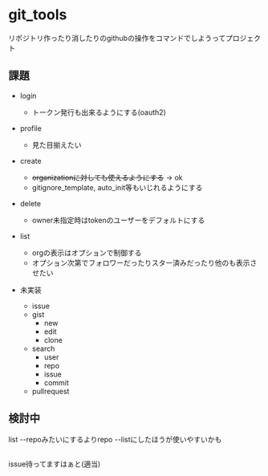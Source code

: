 # git_tools
リポジトリ作ったり消したりのgithubの操作をコマンドでしようってプロジェクト


## 課題
- login
	- トークン発行も出来るようにする(oauth2)

- profile
	- 見た目揃えたい

- create
	- ~~organizationに対しても使えるようにする~~ -> ok
	- gitignore_template, auto_init等もいじれるようにする

- delete
	- owner未指定時はtokenのユーザーをデフォルトにする

- list
	- orgの表示はオプションで制御する
	- オプション次第でフォロワーだったりスター済みだったり他のも表示させたい


- 未実装
	- issue
	- gist
		- new
		- edit
		- clone
	- search
		- user
		- repo
		- issue
		- commit
	- pullrequest


## 検討中
list --repoみたいにするよりrepo --listにしたほうが使いやすいかも

##
issue待ってますはぁと(適当)
